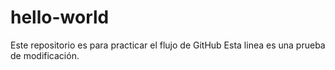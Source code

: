# hello-world
Este repositorio es para practicar el flujo de GitHub
Esta linea es una prueba de modificación.
